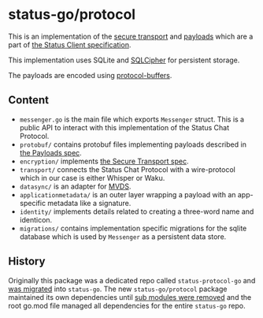 # status-go/protocol

This is an implementation of the [secure transport](https://specs.status.im/spec/5) and [payloads](https://specs.status.im/spec/6) which are a part of [the Status Client specification](https://specs.status.im/spec/1).

This implementation uses SQLite and [SQLCipher](github.com/mutecomm/go-sqlcipher) for persistent storage.

The payloads are encoded using [protocol-buffers](https://developers.google.com/protocol-buffers).

## Content

* `messenger.go` is the main file which exports `Messenger` struct. This is a public API to interact with this implementation of the Status Chat Protocol.
* `protobuf/` contains protobuf files implementing payloads described in [the Payloads spec](https://specs.status.im/spec/6).
* `encryption/` implements [the Secure Transport spec](https://specs.status.im/spec/5).
* `transport/` connects the Status Chat Protocol with a wire-protocol which in our case is either Whisper or Waku.
* `datasync/` is an adapter for [MVDS](https://specs.vac.dev/specs/mvds.html).
* `applicationmetadata/` is an outer layer wrapping a payload with an app-specific metadata like a signature.
* `identity/` implements details related to creating a three-word name and identicon.
* `migrations/` contains implementation specific migrations for the sqlite database which is used by `Messenger` as a persistent data store.

## History

Originally this package was a dedicated repo called `status-protocol-go` and [was migrated](https://github.com/planq-network/status-go/pull/1684) into `status-go`. The new `status-go/protocol` package maintained its own dependencies until [sub modules were removed](https://github.com/planq-network/status-go/pull/1835/files) and the root go.mod file managed all dependencies for the entire `status-go` repo.   
